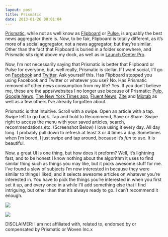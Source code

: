 ```yaml
---
layout: post
title: Prismatic
date: 2013-01-26 08:01:04
---
```


[Prismatic](http://getprismatic.com), while not as well know as
[Flipboard](http://flipboard.com) or [Pulse](https://www.pulse.me), is
arguably the best news aggregator there is. Now, to be fair, Flipboard
is totally different, as it’s more of a social aggregator, not a news
aggregator, but they’re similar. Other than the fact that Flipboard is
buried in a folder somewhere, and Prismatic sits right above my dock, as
well as in [Launch Center Pro](http://appcubby.com/launch-center/).

Now, I’m not necessarily saying that Prismatic is better that Flipboard
or Pulse for everyone, but, well really, Prismatic is stellar. If I want
social, I’ll go on [Facebook](http://facebook.com) and
[Twitter](http://twitter.com). Ask yourself this. Has Flipboard stopped
you using Facebook and Twitter or whatever you use? No. Has Prismatic
removed *all* other news consumption from my life? Yes. If you don’t
believe me, these are the apps/websites I no longer use because of
Prismatic: [Pulp](http://www.acrylicapps.com/pulp/), [Google
News](http://news.google.com/), [The New York Times
app](https://itunes.apple.com/us/app/nytimes/id284862083?mt=8&ign-mpt=uo%3D4),
[Fluent News](http://www.fluentnews.com),
[Zite](https://itunes.apple.com/us/app/zite-personalized-magazine/id419752338?mt=8)
and [Mixtab](https://itunes.apple.com/us/app/mixtab/id438373717?mt=12)
as well as a few others I’ve already forgotten about.

Prismatic is that intuitive. Scroll with a swipe. Open an article with a
tap. Swipe left to go back. Tap and hold to Recommend, Save or Share.
Swipe right to access the menu with your saved articles, search,
recommendations etc. (Screenshot Below) I love using it every day. All
day long. I probably pull down to refresh at least 3 or 4 times a day.
Sometimes when I’m bored, I just swipe and tap around, because it’s
*fun* to use. It is beautiful.

Now, a great UI is one thing, but how does it preform? Well, it’s
lightning fast, and to be honest I know nothing about the algorithm it
uses to find similar thing such as things you may like, but it picks
awesome stuff for me. I’ve found a slew of subjects I’m now interested
in because they were similar to things I liked, and it selects awesome
articles on whatever you’re interested in. You have to pick the things
you’re interested in when you first set it up, and every once in a while
I’ll add something else that I find intriguing, but other than that it’s
always ready to go. I can’t recommend it enough.

![](http://img.simvla.net/41/1355795573.png)

![](http://img.simvla.net/42/1355795624.png)

DISCLAIMER: I am not affiliated with, related to, endorsed by or
compensated by Prismatic or Woven Inc.x